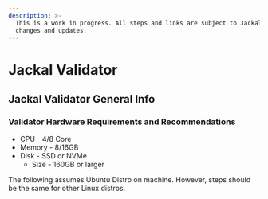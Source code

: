 ```yaml
---
description: >-
  This is a work in progress. All steps and links are subject to Jackal Testnet
  changes and updates.
---
```


# Jackal Validator

## Jackal Validator General Info

### Validator Hardware Requirements and Recommendations

* CPU - 4/8 Core
* Memory - 8/16GB
* Disk - SSD or NVMe
  * Size - 160GB or larger

The following assumes Ubuntu Distro on machine. However, steps should be the same for other Linux distros.
